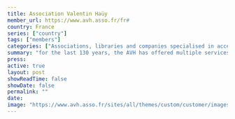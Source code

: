 ```yaml
---
title: Association Valentin Haüy
member_url: https://www.avh.asso.fr/fr#
country: France
series: ["country"] 
tags: ["members"]
categories: ["Associations, libraries and companies specialised in accessibility services"]
summary: "for the last 130 years, the AVH has offered multiple services to people with reading disabilities."
press:
active: true
layout: post
showReadTime: false
showDate: false
permalink: ""
date: 
image: "https://www.avh.asso.fr/sites/all/themes/custom/customer/images/logo-home.webp"
---
```

